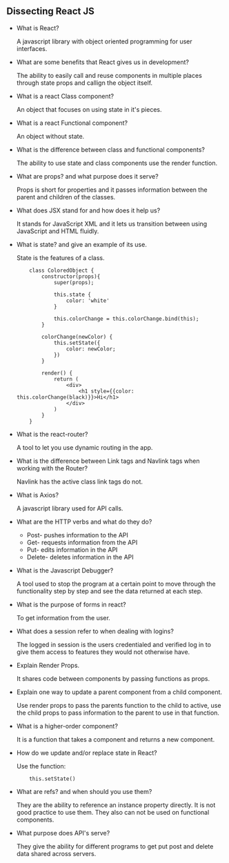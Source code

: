 ## Dissecting React JS

- What is React?

  A javascript library with object oriented programming for user interfaces.

- What are some benefits that React gives us in development?

  The ability to easily call and reuse components in multiple places through state props and callign the object itself.

- What is a react Class component?

  An object that focuses on using state in it's pieces.

- What is a react Functional component?

  An object without state.

- What is the difference between class and functional components?

  The ability to use state and class components use the render function.

- What are props? and what purpose does it serve?

  Props is short for properties and it passes information between the parent and children of the classes.

- What does JSX stand for and how does it help us?

  It stands for JavaScript XML and it lets us transition between using JavaScript and HTML fluidly.

- What is state? and give an example of its use.

  State is the features of a class.

  ```JS
      class ColoredObject {
          constructor(props){
              super(props);

              this.state {
                  color: 'white'
              }

              this.colorChange = this.colorChange.bind(this);
          }

          colorChange(newColor) {
              this.setState({
                  color: newColor;
              })
          }

          render() {
              return (
                  <div>
                      <h1 style={{color: this.colorChange(black)}}>Hi</h1>
                  </div>
              )
          }
      }
  ```

- What is the react-router?

  A tool to let you use dynamic routing in the app.

- What is the difference between Link tags and Navlink tags when working with the Router?

  Navlink has the active class link tags do not.

- What is Axios?

  A javascript library used for API calls.

- What are the HTTP verbs and what do they do?

  - Post- pushes information to the API
  - Get- requests information from the API
  - Put- edits information in the API
  - Delete- deletes information in the API

- What is the Javascript Debugger?

  A tool used to stop the program at a certain point to move through the functionality step by step and see the data returned at each step.

- What is the purpose of forms in react?

  To get information from the user.

- What does a session refer to when dealing with logins?

  The logged in session is the users credentialed and verified log in to give them access to features they would not otherwise have.

- Explain Render Props.

  It shares code between components by passing functions as props.

- Explain one way to update a parent component from a child component.

  Use render props to pass the parents function to the child to active, use the child props to pass information to the parent to use in that function.

- What is a higher-order component?

  It is a function that takes a component and returns a new component.

- How do we update and/or replace state in React?

  Use the function:

  ```JS
      this.setState()
  ```

- What are refs? and when should you use them?

  They are the ability to reference an instance property directly. It is not good practice to use them. They also can not be used on functional components.

- What purpose does API's serve?

  They give the ability for different programs to get put post and delete data shared across servers.

